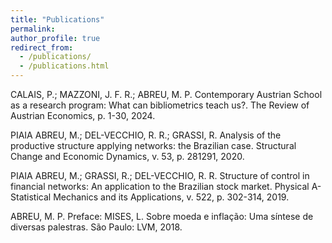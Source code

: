 ```yaml
---
title: "Publications"
permalink:
author_profile: true
redirect_from: 
  - /publications/
  - /publications.html
---
```




CALAIS, P.; MAZZONI, J. F. R.; ABREU, M. P. Contemporary Austrian School as a research program: What can bibliometrics teach us?. The Review of Austrian Economics, p. 1-30, 2024.

PIAIA ABREU, M.; DEL-VECCHIO, R. R.; GRASSI, R. Analysis of the productive structure applying networks: the Brazilian case. Structural Change and Economic Dynamics, v. 53, p. 281291, 2020.

PIAIA ABREU, M.; GRASSI, R.; DEL-VECCHIO, R. R. Structure of control in financial networks: An application to the Brazilian stock market. Physical A-Statistical Mechanics and its Applications, v. 522, p. 302-314, 2019.

ABREU, M. P. Preface: MISES, L. Sobre moeda e inflação: Uma síntese de diversas palestras. São Paulo: LVM, 2018.
